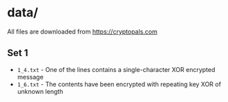 # data/
All files are downloaded from https://cryptopals.com

## Set 1
- `1_4.txt` - One of the lines contains a single-character XOR encrypted message
- `1_6.txt` - The contents have been encrypted with repeating key XOR of unknown length
